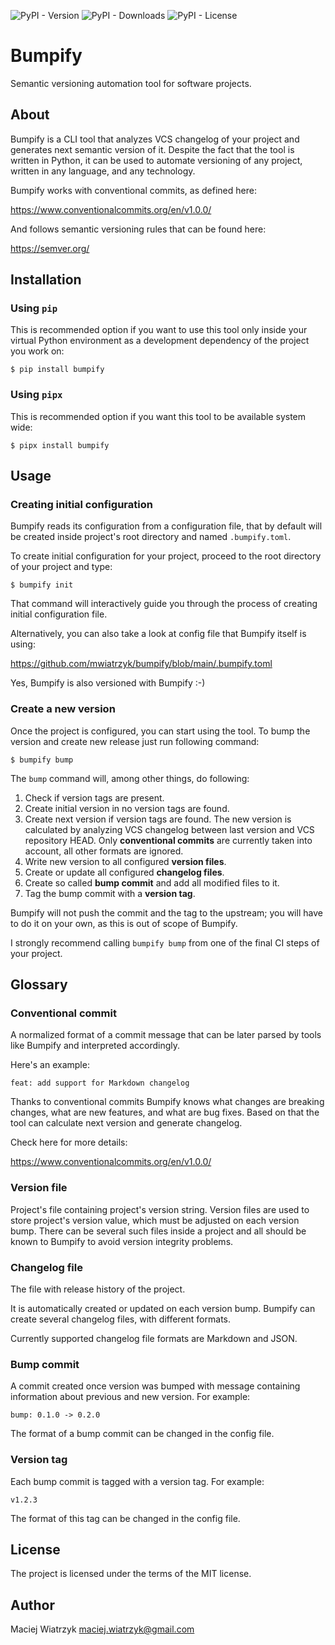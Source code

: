 ![PyPI - Version](https://img.shields.io/pypi/v/bumpify)
![PyPI - Downloads](https://img.shields.io/pypi/dm/bumpify)
![PyPI - License](https://img.shields.io/pypi/l/bumpify)

# Bumpify

Semantic versioning automation tool for software projects.

## About

Bumpify is a CLI tool that analyzes VCS changelog of your project and generates
next semantic version of it. Despite the fact that the tool is written in
Python, it can be used to automate versioning of any project, written in any
language, and any technology.

Bumpify works with conventional commits, as defined here:

https://www.conventionalcommits.org/en/v1.0.0/

And follows semantic versioning rules that can be found here:

https://semver.org/

## Installation

### Using ``pip``

This is recommended option if you want to use this tool only inside your
virtual Python environment as a development dependency of the project you work
on:

```
$ pip install bumpify
```

### Using ``pipx``

This is recommended option if you want this tool to be available system wide:

```
$ pipx install bumpify
```

## Usage

### Creating initial configuration

Bumpify reads its configuration from a configuration file, that by default will
be created inside project's root directory and named ``.bumpify.toml``.

To create initial configuration for your project, proceed to the root directory
of your project and type:

```
$ bumpify init
```

That command will interactively guide you through the process of creating
initial configuration file.

Alternatively, you can also take a look at config file that Bumpify itself is
using:

https://github.com/mwiatrzyk/bumpify/blob/main/.bumpify.toml

Yes, Bumpify is also versioned with Bumpify :-)

### Create a new version

Once the project is configured, you can start using the tool. To bump the
version and create new release just run following command:

```
$ bumpify bump
```

The ``bump`` command will, among other things, do following:

1. Check if version tags are present.
2. Create initial version in no version tags are found.
3. Create next version if version tags are found. The new version is calculated
   by analyzing VCS changelog between last version and VCS repository HEAD.
   Only **conventional commits** are currently taken into account, all other
   formats are ignored.
4. Write new version to all configured **version files**.
5. Create or update all configured **changelog files**.
6. Create so called **bump commit** and add all modified files to it.
7. Tag the bump commit with a **version tag**.

Bumpify will not push the commit and the tag to the upstream; you will have to
do it on your own, as this is out of scope of Bumpify.

I strongly recommend calling ``bumpify bump`` from one of the final CI steps of
your project.

## Glossary

### Conventional commit

A normalized format of a commit message that can be later parsed by tools like
Bumpify and interpreted accordingly.

Here's an example:

    feat: add support for Markdown changelog

Thanks to conventional commits Bumpify knows what changes are breaking changes,
what are new features, and what are bug fixes. Based on that the tool can
calculate next version and generate changelog.

Check here for more details:

https://www.conventionalcommits.org/en/v1.0.0/

### Version file

Project's file containing project's version string. Version files are used to
store project's version value, which must be adjusted on each version bump.
There can be several such files inside a project and all should be known to
Bumpify to avoid version integrity problems.

### Changelog file

The file with release history of the project.

It is automatically created or updated on each version bump. Bumpify can create
several changelog files, with different formats.

Currently supported changelog file formats are Markdown and JSON.

### Bump commit

A commit created once version was bumped with message containing information
about previous and new version. For example:

```
bump: 0.1.0 -> 0.2.0
```

The format of a bump commit can be changed in the config file.

### Version tag

Each bump commit is tagged with a version tag. For example:

```
v1.2.3
```

The format of this tag can be changed in the config file.

## License

The project is licensed under the terms of the MIT license.

## Author

Maciej Wiatrzyk <maciej.wiatrzyk@gmail.com>
